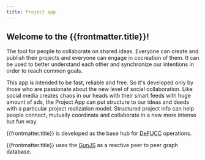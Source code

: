 ```yaml
---
title: Project app
---
```


Welcome to the {{frontmatter.title}}!
---

The tool for people to collaborate on shared ideas. Everyone can create and publish their projects and everyone can engage in cocreation of them. It can be used to better understand each other and synchronize our intentions in order to reach common goals.

This app is intended to be fast, reliable and free. So it's developed only by those who are passionate about the new level of social collaboration. Like social media creates chaos in our heads with their smart feeds with huge amount of ads, the Project App can put structure to our ideas and deeds with a particular project realization model. Structured project info can help people connect, mutually coordinate and collaborate in a new more intense but fun way. 

{{frontmatter.title}} is developed as the base hub for [DeFUCC](defucc) operations.

{{frontmatter.title}} uses the [GunJS](gun) as a reactive peer to peer graph database.


